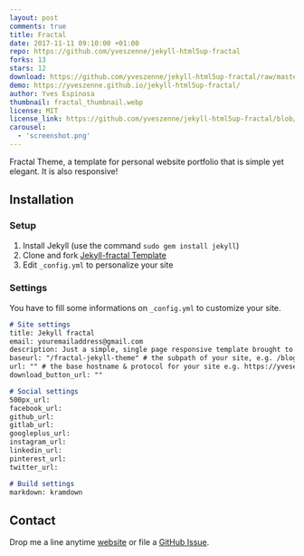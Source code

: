 ```yaml
---
layout: post
comments: true
title: Fractal
date: 2017-11-11 09:10:00 +01:00
repo: https://github.com/yveszenne/jekyll-html5up-fractal
forks: 13
stars: 12
download: https://github.com/yveszenne/jekyll-html5up-fractal/raw/master/archive/jekyll-html5up-fractal.zip
demo: https://yveszenne.github.io/jekyll-html5up-fractal/
author: Yves Espinosa
thumbnail: fractal_thumbnail.webp
license: MIT
license_link: https://github.com/yveszenne/jekyll-html5up-fractal/blob/master/LICENSE.txt
carousel:
  - 'screenshot.png'
---
```


Fractal Theme, a template for personal website portfolio that is simple yet elegant. It is also responsive!

## Installation

### Setup

1. Install Jekyll (use the command `sudo gem install jekyll`)
2. Clone and fork [Jekyll-fractal Template](https://github.com/yveszenne/jekyll-html5up-fractal)
3. Edit `_config.yml` to personalize your site

### Settings

You have to fill some informations on `_config.yml` to customize your site.

```md
# Site settings
title: Jekyll fractal
email: youremailaddress@gmail.com
description: Just a simple, single page responsive template brought to you by HTML5 UP.
baseurl: "/fractal-jekyll-theme" # the subpath of your site, e.g. /blog
url: "" # the base hostname & protocol for your site e.g. https://yvesespinosa.com
download_button_url: ""

# Social settings
500px_url:
facebook_url:
github_url:
gitlab_url: 
googleplus_url: 
instagram_url:
linkedin_url: 
pinterest_url:
twitter_url:  

# Build settings
markdown: kramdown
```

## Contact

Drop me a line anytime [website](https://yveszenne.github.io/jekyll-html5up-fractal/) or file a [GitHub Issue](https://github.com/yveszenne/jekyll-html5up-fractal/issues/new).
